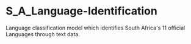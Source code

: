 # S_A_Language-Identification
Language classification model which identifies South Africa's 11 official Languages through text data.
